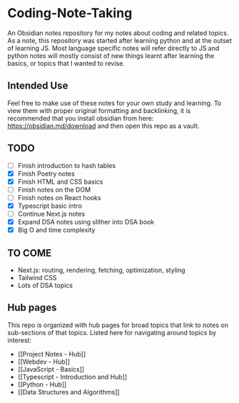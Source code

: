 # Coding-Note-Taking
An Obsidian notes repository for my notes about coding and related topics. As a note, this repository was started after learning python and at the outset of learning JS. Most language specific notes will refer directly to JS and python notes will mostly consist of new things learnt after learning the basics, or topics that I wanted to revise.

## Intended Use
Feel free to make use of these notes for your own study and learning. To view them with proper original formatting and backlinking, it is recommended that you install obsidian from here: https://obsidian.md/download and then open this repo as a vault.

## TODO
- [ ] Finish introduction to hash tables
- [x] Finish Poetry notes
- [x] Finish HTML and CSS basics
- [ ] Finish notes on the DOM
- [ ] Finish notes on React hooks
- [x] Typescript basic intro
- [ ] Continue Next.js notes
- [x] Expand DSA notes using slither into DSA book
- [x] Big O and time complexity

## TO COME
- Next.js: routing, rendering, fetching, optimization, styling
- Tailwind CSS
- Lots of DSA topics

## Hub pages
This repo is organized with hub pages for broad topics that link to notes on sub-sections of that topics. Listed here for navigating around topics by interest:
- [[Project Notes - Hub]]
- [[Webdev - Hub]]
- [[JavaScript - Basics]]
- [[Typescript - Introduction and Hub]]
- [[Python - Hub]]
- [[Data Structures and Algorithms]]
